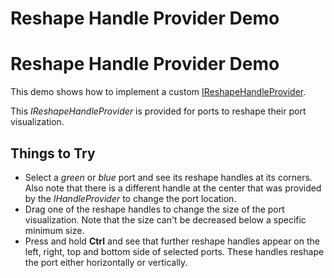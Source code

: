 <!--
 //////////////////////////////////////////////////////////////////////////////
 // @license
 // This file is part of yFiles for HTML 2.6.0.2.
 // Use is subject to license terms.
 //
 // Copyright (c) 2000-2023 by yWorks GmbH, Vor dem Kreuzberg 28,
 // 72070 Tuebingen, Germany. All rights reserved.
 //
 //////////////////////////////////////////////////////////////////////////////
-->
# Reshape Handle Provider Demo

# Reshape Handle Provider Demo

This demo shows how to implement a custom [IReshapeHandleProvider](https://docs.yworks.com/yfileshtml/#/api/IReshapeHandleProvider).

This _IReshapeHandleProvider_ is provided for ports to reshape their port visualization.

## Things to Try

- Select a _green_ or _blue_ port and see its reshape handles at its corners. Also note that there is a different handle at the center that was provided by the _IHandleProvider_ to change the port location.
- Drag one of the reshape handles to change the size of the port visualization. Note that the size can't be decreased below a specific minimum size.
- Press and hold **Ctrl** and see that further reshape handles appear on the left, right, top and bottom side of selected ports. These handles reshape the port either horizontally or vertically.
